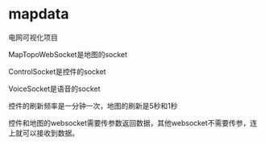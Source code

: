 # mapdata
电网可视化项目

MapTopoWebSocket是地图的socket

ControlSocket是控件的socket

VoiceSocket是语音的socket

控件的刷新频率是一分钟一次，地图的刷新是5秒和1秒

控件和地图的websocket需要传参数返回数据，其他websocket不需要传参，连上就可以接收到数据。